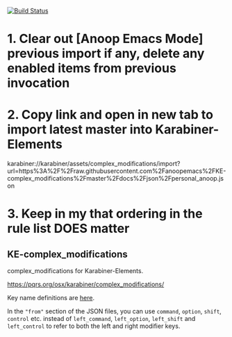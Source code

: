 [![Build Status](https://travis-ci.org/pqrs-org/KE-complex_modifications.svg?branch=master)](https://travis-ci.org/pqrs-org/KE-complex_modifications)

# 1. Clear out [Anoop Emacs Mode] previous import if any, delete any enabled items from previous invocation

# 2. Copy link and open in new tab to import latest master into Karabiner-Elements

karabiner://karabiner/assets/complex_modifications/import?url=https%3A%2F%2Fraw.githubusercontent.com%2Fanoopemacs%2FKE-complex_modifications%2Fmaster%2Fdocs%2Fjson%2Fpersonal_anoop.json

# 3. Keep in my that ordering in the rule list DOES matter

## KE-complex_modifications

complex_modifications for Karabiner-Elements.

https://pqrs.org/osx/karabiner/complex_modifications/

Key name definitions are [here](https://github.com/tekezo/Karabiner-Elements/blob/master/src/apps/PreferencesWindow/PreferencesWindow/Resources/simple_modifications.json). 

In the `"from"` section of the JSON files, you can use `command`, `option`, `shift`, `control` etc. instead of `left_command`, `left_option`, `left_shift` and `left_control` to refer to both the left and right modifier keys.

